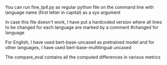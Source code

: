 You can run fine_tp4.py as regular python file on the command line with language name (first letter in capital) as a sys argument

In case this file doesn't work, I have put a hardcoded version where all lines to be changed for each language are marked by a comment #changed for language
 
For English, I have used bert-base-uncased as pretrained model and for other languages, I have used bert-base-multilingual uncased

The compare_eval contains all the computed differences in various metrics
